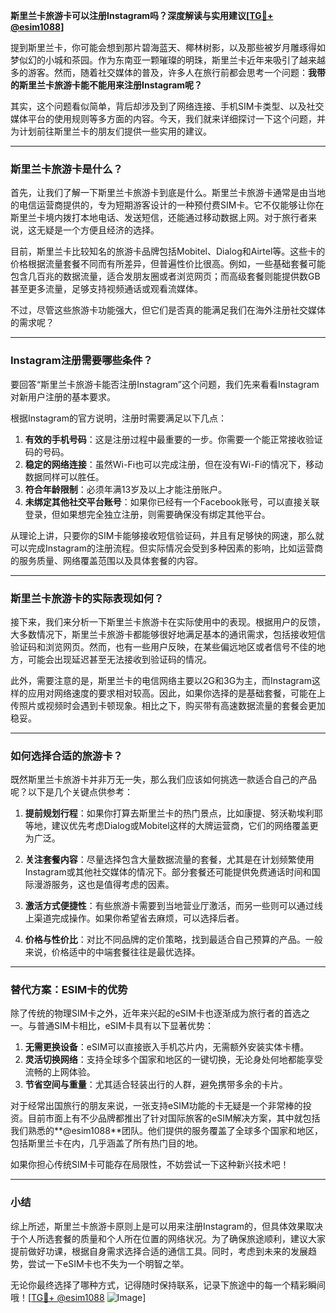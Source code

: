 **斯里兰卡旅游卡可以注册Instagram吗？深度解读与实用建议[[TG💪+ @esim1088](https://t.me/s/esim1088)]**

提到斯里兰卡，你可能会想到那片碧海蓝天、椰林树影，以及那些被岁月雕琢得如梦似幻的小城和茶园。作为东南亚一颗璀璨的明珠，斯里兰卡近年来吸引了越来越多的游客。然而，随着社交媒体的普及，许多人在旅行前都会思考一个问题：**我带的斯里兰卡旅游卡能不能用来注册Instagram呢？**

其实，这个问题看似简单，背后却涉及到了网络连接、手机SIM卡类型、以及社交媒体平台的使用规则等多方面的内容。今天，我们就来详细探讨一下这个问题，并为计划前往斯里兰卡的朋友们提供一些实用的建议。

---

### 斯里兰卡旅游卡是什么？

首先，让我们了解一下斯里兰卡旅游卡到底是什么。斯里兰卡旅游卡通常是由当地的电信运营商提供的，专为短期游客设计的一种预付费SIM卡。它不仅能够让你在斯里兰卡境内拨打本地电话、发送短信，还能通过移动数据上网。对于旅行者来说，这无疑是一个方便且经济的选择。

目前，斯里兰卡比较知名的旅游卡品牌包括Mobitel、Dialog和Airtel等。这些卡的价格根据流量套餐不同而有所差异，但普遍性价比很高。例如，一些基础套餐可能包含几百兆的数据流量，适合发朋友圈或者浏览网页；而高级套餐则能提供数GB甚至更多流量，足够支持视频通话或观看流媒体。

不过，尽管这些旅游卡功能强大，但它们是否真的能满足我们在海外注册社交媒体的需求呢？

---

### Instagram注册需要哪些条件？

要回答“斯里兰卡旅游卡能否注册Instagram”这个问题，我们先来看看Instagram对新用户注册的基本要求。

根据Instagram的官方说明，注册时需要满足以下几点：

1. **有效的手机号码**：这是注册过程中最重要的一步。你需要一个能正常接收验证码的号码。
2. **稳定的网络连接**：虽然Wi-Fi也可以完成注册，但在没有Wi-Fi的情况下，移动数据同样可以胜任。
3. **符合年龄限制**：必须年满13岁及以上才能注册账户。
4. **未绑定其他社交平台账号**：如果你已经有一个Facebook账号，可以直接关联登录，但如果想完全独立注册，则需要确保没有绑定其他平台。

从理论上讲，只要你的SIM卡能够接收短信验证码，并且有足够快的网速，那么就可以完成Instagram的注册流程。但实际情况会受到多种因素的影响，比如运营商的服务质量、网络覆盖范围以及具体套餐的内容。

---

### 斯里兰卡旅游卡的实际表现如何？

接下来，我们来分析一下斯里兰卡旅游卡在实际使用中的表现。根据用户的反馈，大多数情况下，斯里兰卡旅游卡都能够很好地满足基本的通讯需求，包括接收短信验证码和浏览网页。然而，也有一些用户反映，在某些偏远地区或者信号不佳的地方，可能会出现延迟甚至无法接收到验证码的情况。

此外，需要注意的是，斯里兰卡的电信网络主要以2G和3G为主，而Instagram这样的应用对网络速度的要求相对较高。因此，如果你选择的是基础套餐，可能在上传照片或视频时会遇到卡顿现象。相比之下，购买带有高速数据流量的套餐会更加稳妥。

---

### 如何选择合适的旅游卡？

既然斯里兰卡旅游卡并非万无一失，那么我们应该如何挑选一款适合自己的产品呢？以下是几个关键点供参考：

1. **提前规划行程**：如果你打算去斯里兰卡的热门景点，比如康提、努沃勒埃利耶等地，建议优先考虑Dialog或Mobitel这样的大牌运营商，它们的网络覆盖更为广泛。
   
2. **关注套餐内容**：尽量选择包含大量数据流量的套餐，尤其是在计划频繁使用Instagram或其他社交媒体的情况下。部分套餐还可能提供免费通话时间和国际漫游服务，这也是值得考虑的因素。

3. **激活方式便捷性**：有些旅游卡需要到当地营业厅激活，而另一些则可以通过线上渠道完成操作。如果你希望省去麻烦，可以选择后者。

4. **价格与性价比**：对比不同品牌的定价策略，找到最适合自己预算的产品。一般来说，价格适中的中端套餐往往是最优选择。

---

### 替代方案：ESIM卡的优势

除了传统的物理SIM卡之外，近年来兴起的eSIM卡也逐渐成为旅行者的首选之一。与普通SIM卡相比，eSIM卡具有以下显著优势：

1. **无需更换设备**：eSIM可以直接嵌入手机芯片内，无需额外安装实体卡槽。
2. **灵活切换网络**：支持全球多个国家和地区的一键切换，无论身处何地都能享受流畅的上网体验。
3. **节省空间与重量**：尤其适合轻装出行的人群，避免携带多余的卡片。

对于经常出国旅行的朋友来说，一张支持eSIM功能的卡无疑是一个非常棒的投资。目前市面上有不少品牌都推出了针对国际旅客的eSIM解决方案，其中就包括我们熟悉的**@esim1088**团队。他们提供的服务覆盖了全球多个国家和地区，包括斯里兰卡在内，几乎涵盖了所有热门目的地。

如果你担心传统SIM卡可能存在局限性，不妨尝试一下这种新兴技术吧！

---

### 小结

综上所述，斯里兰卡旅游卡原则上是可以用来注册Instagram的，但具体效果取决于个人所选套餐的质量和个人所在位置的网络状况。为了确保旅途顺利，建议大家提前做好功课，根据自身需求选择合适的通信工具。同时，考虑到未来的发展趋势，尝试一下eSIM卡也不失为一个明智之举。

无论你最终选择了哪种方式，记得随时保持联系，记录下旅途中的每一个精彩瞬间哦！[[TG💪+ @esim1088](https://t.me/s/esim1088) ![Image](https://i.postimg.cc/4NQfJmqS/Snipaste-2025-05-13-00-14-12.png)]